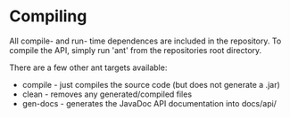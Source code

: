 # Compiling

All compile- and run- time dependences are included in the repository.  To compile the
API, simply run 'ant' from the repositories root directory.

There are a few other ant targets available:

- compile - just compiles the source code (but does not generate a .jar)
- clean - removes any generated/compiled files
- gen-docs - generates the JavaDoc API documentation into docs/api/
